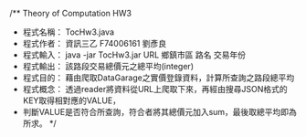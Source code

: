 /** Theory of Computation HW3
 * 程式名稱： TocHw3.java
 * 程式作者： 資訊三乙 F74006161 劉彥良
 * 程式輸入： java -jar TocHw3.jar URL 鄉鎮市區 路名 交易年份
 * 程式輸出： 該路段交易總價元之總平均(integer)
 * 程式目的： 藉由爬取DataGarage之實價登錄資料，計算所查詢之路段總平均
 * 程式概念： 透過reader將資料從URL上爬取下來，再經由搜尋JSON格式的KEY取得相對應的VALUE，
 * 判斷VALUE是否符合所查詢，符合者將其總價元加入sum，最後取總平均即為所求。
 */
